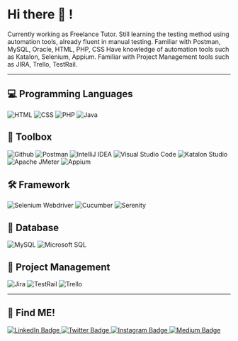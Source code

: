 # Hi there 👋 !

Currently working as Freelance Tutor. Still learning the testing method using automation tools, already fluent in manual testing.
Familiar with Postman, MySQL, Oracle, HTML, PHP, CSS
Have knowledge of automation tools such as Katalon, Selenium, Appium.
Familiar with Project Management tools such as JIRA, Trello, TestRail.

---
## 💻 Programming Languages

![HTML](https://img.shields.io/badge/-html-181717?style=for-the-badge&logo=html)
![CSS](https://img.shields.io/badge/-css-181717?style=for-the-badge&logo=css)
![PHP](https://img.shields.io/badge/-php-181717?style=for-the-badge&logo=java)
![Java](https://img.shields.io/badge/-java-181717?style=for-the-badge&logo=java)
                                                                                                                           
## 🧰 Toolbox

![Github](https://img.shields.io/badge/GitHub-100000?style=for-the-badge&logo=github)
![Postman](https://img.shields.io/badge/-postman-181717?style=for-the-badge&logo=postman)
![IntelliJ IDEA](https://img.shields.io/badge/IntelliJIDEA-181717?style=for-the-badge&logo=intellij-idea)
![Visual Studio Code](https://img.shields.io/badge/Visual%20Studio%20Code-181717?style=for-the-badge&logo=visual-studio-code&logoColor=blue)
![Katalon Studio](https://img.shields.io/badge/-katalon%20studio-181717?style=for-the-badge&logo=katalon-studio)
![Apache JMeter](https://img.shields.io/badge/-apache%20jmeter-181717?style=for-the-badge&logo=apache-jmeter)
![Appium](https://img.shields.io/badge/-appium-181717?style=for-the-badge&logo=appium)

## 🛠 Framework

![Selenium Webdriver](https://img.shields.io/badge/-selenium-181717?style=for-the-badge&logo=selenium)
![Cucumber](https://img.shields.io/badge/-cucumber-181717?style=for-the-badge&logo=cucumber)
![Serenity](https://img.shields.io/badge/-serenity-181717?style=for-the-badge&logo=serenity)

## 📂 Database

![MySQL](https://img.shields.io/badge/-mysql-181717?style=for-the-badge&logo=mysql)
![Microsoft SQL](https://img.shields.io/badge/-oracle-181717?style=for-the-badge&logo=oracle)

## 📔 Project Management

![Jira](https://img.shields.io/badge/-jira-181717?style=for-the-badge&logo=jira)
![TestRail](https://img.shields.io/badge/-testrail-181717?style=for-the-badge&logo=testrail)
![Trello](https://img.shields.io/badge/-trello-181717?style=for-the-badge&logo=trello)

---

## 🔗 Find ME!
<div id="badges">
  <a href="https://www.linkedin.com/in/rndsetiawan/">
    <img src="https://img.shields.io/badge/LinkedIn-white?style=for-the-badge&logo=linkedin&logoColor=blue" alt="LinkedIn Badge"/>
  </a>
  <a href="https://www.twitter.com/RndSetiawan/">
    <img src="https://img.shields.io/badge/Twitter-white?style=for-the-badge&logo=twitter&logoColor=blue" alt="Twitter Badge"/>
  </a>
  <a href="https://www.instagram.com/Rnd.Setiawan/">
    <img src="https://img.shields.io/badge/Instagram-white?style=for-the-badge&logo=instagram&logoColor=purple" alt="Instagram Badge"/>
  </a>
  <a href="https://rndsetiawan.medium.com/">
    <img src="https://img.shields.io/badge/Medium-white?style=for-the-badge&logo=medium&logoColor=black" alt="Medium Badge"/>
  </a>
</div>
    

